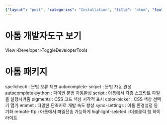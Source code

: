 ```yaml
---
{"layout": "post", "categories": "Installation", "title": "atom", "feature-img": "assets/img/feature_img.png"}
---
```

# 아톰 개발자도구 보기
View>Developer>ToggleDeveloperTools

# 아톰 패키지
spellcheck : 문법 오류 체크
autocomplete-snipet : 문법 자동 완성
autocomplete-python : 파이썬 문법 자동완성
script : 아톰에서 각종 스크립트 파일을 실행시켜줌
pigments : CSS 코드 색상 시각적 표시
color-picker : CSS 색상 선택기 열기
emmet : 다양한 단축키로 개발 속도 향상
sync-settings : 아톰 환경설정 동기화
remote-ftp : 아톰에서 파일전송 가능하게
highlight-seleted : 더블클릭 행 하이라이트

